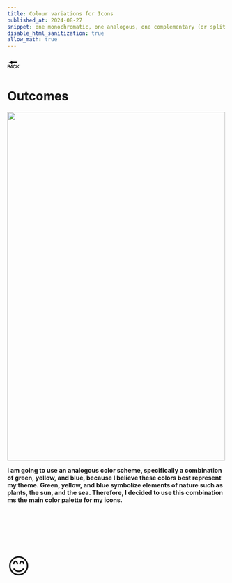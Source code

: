 ```yaml
---
title: Colour variations for Icons
published_at: 2024-08-27
snippet: one monochromatic, one analogous, one complementary (or split complementary)
disable_html_sanitization: true
allow_math: true
---
```



<a href="https://julienoh000-dms1-blog-83.deno.dev/" style="text-decoration: none; color: black;"><span style="font-size: 30px;">🔙</span></a>


# Outcomes


<img src="w5hw" width="500" height="800">

**I am going to use an analogous color scheme, specifically a combination of green, yellow, and blue, because I believe these colors best represent my theme. Green, yellow, and blue symbolize elements of nature such as plants, the sun, and the sea. Therefore, I decided to use this combination ms the main color palette for my icons.**

<br>
<br>

<br>
<br>
<br>


<span style="font-size: 50px;">😊</span>